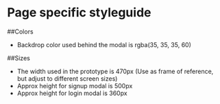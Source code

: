 # Page specific styleguide

##Colors
- Backdrop color used behind the modal is rgba(35, 35, 35, 60)

##Sizes
- The width used in the prototype is 470px (Use as frame of reference, but adjust to different screen sizes)
- Approx height for signup modal is 500px
- Approx height for login modal is 360px
